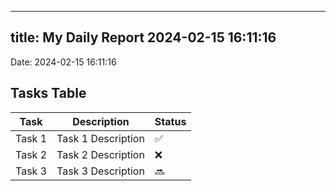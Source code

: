 
---
title: My Daily Report 2024-02-15 16:11:16
---

Date: 2024-02-15 16:11:16

## Tasks Table

| Task | Description | Status |
|------|-------------|--------|
| Task 1 | Task 1 Description | ✅ |
| Task 2 | Task 2 Description | ❌ |
| Task 3 | Task 3 Description | 🔜 |
